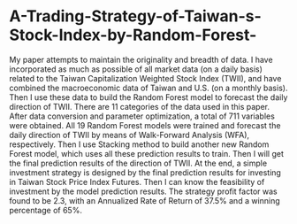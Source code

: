 # A-Trading-Strategy-of-Taiwan-s-Stock-Index-by-Random-Forest-

My  paper  attempts  to  maintain  the  originality  and  breadth  of  data.  I  have incorporated as much as possible of all market data (on a daily basis) related to the Taiwan  Capitalization  Weighted  Stock  Index  (TWII),  and  have  combined  the macroeconomic data of Taiwan and U.S. (on a monthly basis). Then I use these data to build the Random Forest model to forecast the daily direction of TWII. There are 11 categories  of  the  data  used  in  this  paper.  After  data  conversion  and  parameter optimization, a total of 711 variables were obtained. All 19 Random Forest models were trained and forecast the daily direction of TWII by means of Walk-Forward Analysis (WFA), respectively. Then I use Stacking method to build another new Random Forest model, which uses all these prediction results to train. Then I will get the final prediction results of the direction of TWII. At the end, a simple investment strategy is designed by 
the final prediction results for investing in Taiwan Stock Price Index Futures. Then I can know the feasibility of investment by the model prediction results. The strategy profit factor was found to be 2.3, with an Annualized Rate of Return of 37.5% and a winning percentage of 65%. 

